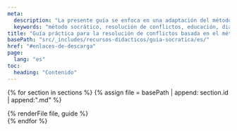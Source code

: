 ```yaml
---
meta:
  description: "La presente guía se enfoca en una adaptación del método socrático para aplicarse en diversos contextos. Desarrollada por el Proyecto Irene."
  keywords: "método socrático, resolución de conflictos, educación, diálogo, guía práctica, proyecto irene, literatura clásica"
title: "Guía práctica para la resolución de conflictos basada en el método socrático"
basePath: "src/_includes/recursos-didacticos/guia-socratica/es/"
href: "#enlaces-de-descarga"
page:
  lang: "es"
toc:
  heading: "Contenido"
---
```


{% for section in sections %}
{% assign file = basePath | append: section.id | append:".md" %}
<section id="{{ section.id }}">
  {% renderFile file, guide %}
</section>
{% endfor %}
